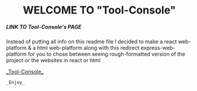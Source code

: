  # <h1 align="center">WELCOME TO __"Tool-Console"__</h1> 
 
 ##### LINK TO Tool-Console's PAGE
 
 <p>Instead of putting all info on this readme file I decided to make a react web-platform & a html web-platform along with this redirect express-web-platform for you to chose between seeing rough-formatted version of the project or the websites in react or html</p> 
 <a href="https://choseplatform--coder4.repl.co/">_Tool-Console_</a>
 
 ```_Enjoy_```
